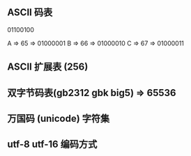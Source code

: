 
## ASCII 码表

‭01100100‬

A  => 65 => ‭01000001‬
B  => 66 => ‭01000010
C  => 67 => ‭01000011

## ASCII 扩展表 (256)

## 双字节码表(gb2312  gbk  big5)  => 65536

## 万国码 (unicode)  字符集

## utf-8 utf-16  编码方式


